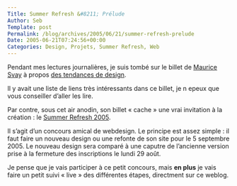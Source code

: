 ```yaml
--- 
Title: Summer Refresh &#8211; Prélude
Author: Seb
Template: post
Permalink: /blog/archives/2005/06/21/summer-refresh-prelude
Date: 2005-06-21T07:24:56+00:00
Categories: Design, Projets, Summer Refresh, Web
--- 
```


Pendant mes lectures journalières, je suis tombé sur le billet de [Maurice Svay][1] à propos [des tendances de design][2].

<!--more-->

Il y avait une liste de liens très intéressants dans ce billet, je n epeux que vous conseiller d&rsquo;aller les lire.

Par contre, sous cet air anodin, son billet &laquo;&nbsp;cache&nbsp;&raquo; une vrai invitation à la création : le [Summer Refresh 2005][3].

Il s&rsquo;agit d&rsquo;un concours amical de webdesign. Le principe est assez simple&nbsp;: il faut faire un nouveau design ou une refonte de son site pour le 5 septembre 2005. Le nouveau design sera comparé à une caputre de l&rsquo;ancienne version prise à la fermeture des inscriptions le lundi 29 ao&ucirc;t.

Je pense que je vais participer à ce petit concours, mais **en plus** je vais faire un petit suivi &laquo;&nbsp;live&nbsp;&raquo; des différentes étapes, directment sur ce weblog.

 [1]: http://www.svay.com
 [2]: http://www.svay.com/blog/index/2005/06/18/269-tendances
 [3]: http://www.summer-refresh-05.com